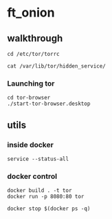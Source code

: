 # ft_onion

## walkthrough

```
cd /etc/tor/torrc
```
```
cat /var/lib/tor/hidden_service/
```

### Launching tor
```
cd tor-browser
./start-tor-browser.desktop
```

## utils

### inside docker
```
service --status-all
```

### docker control

```
docker build . -t tor
docker run -p 8080:80 tor
```

```
docker stop $(docker ps -q)
```
